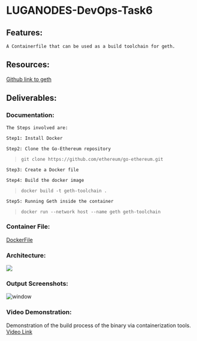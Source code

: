 # LUGANODES-DevOps-Task6

## Features:

    A Containerfile that can be used as a build toolchain for geth.

## Resources:

 [Github link to geth](https://github.com/ethereum/go-ethereum)

## Deliverables:

### Documentation:

    The Steps involved are:

    Step1: Install Docker

    Step2: Clone the Go-Ethereum repository 
    
> `git clone https://github.com/ethereum/go-ethereum.git`

    Step3: Create a Docker file

    Step4: Build the docker image 
    
> `docker build -t geth-toolchain .`
    
    Step5: Running Geth inside the container 
    
> `docker run --network host --name geth geth-toolchain`

### Container File:

[DockerFile](https://github.com/Priyanshu-Vyas/LUGANODES-DevOps-Task6/blob/main/Dockerfile)

### Architecture:

![](https://github.com/Priyanshu-Vyas/LUGANODES-DevOps-Task6/blob/main/img/architecture.png)

### Output Screenshots:

![window](https://github.com/Priyanshu-Vyas/LUGANODES-DevOps-Task6/blob/main/img/window.png)

### Video Demonstration:

Demonstration of the build process of the binary via containerization tools.
[Video Link](https://www.loom.com/share/aee6dbd1fb0d4ab6b86eba42a7950988?sid=f1cda563-e1c8-4314-a51d-73bdd429fafc)
